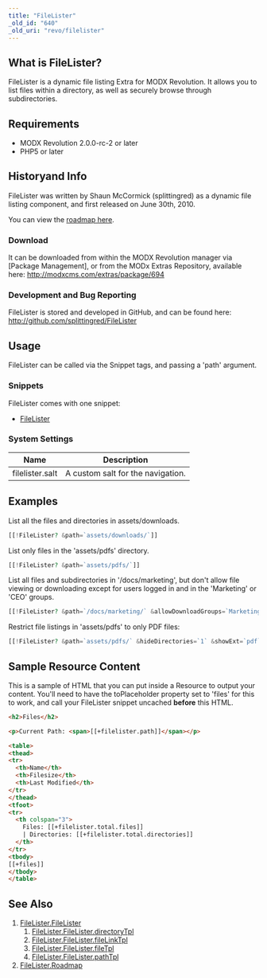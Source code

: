 ```yaml
---
title: "FileLister"
_old_id: "640"
_old_uri: "revo/filelister"
---
```


## What is FileLister?

FileLister is a dynamic file listing Extra for MODX Revolution. It allows you to list files within a directory, as well as securely browse through subdirectories.

## Requirements

- MODX Revolution 2.0.0-rc-2 or later
- PHP5 or later

## Historyand Info

FileLister was written by Shaun McCormick (splittingred) as a dynamic file listing component, and first released on June 30th, 2010.

You can view the [roadmap here](extras/filelister/filelister.roadmap "FileLister.Roadmap").

### Download

It can be downloaded from within the MODX Revolution manager via \[Package Management\], or from the MODx Extras Repository, available here: <http://modxcms.com/extras/package/694>

### Development and Bug Reporting

FileLister is stored and developed in GitHub, and can be found here: <http://github.com/splittingred/FileLister>

## Usage

FileLister can be called via the Snippet tags, and passing a 'path' argument.

### Snippets

FileLister comes with one snippet:

- [FileLister](extras/filelister/filelister.filelister "FileLister.FileLister")

### System Settings

| Name            | Description                       |
| --------------- | --------------------------------- |
| filelister.salt | A custom salt for the navigation. |

## Examples

List all the files and directories in assets/downloads.

 ``` php
[[!FileLister? &path=`assets/downloads/`]]
```

List only files in the 'assets/pdfs' directory.

 ``` php
[[!FileLister? &path=`assets/pdfs/`]]
```

List all files and subdirectories in '/docs/marketing', but don't allow file viewing or downloading except for users logged in and in the 'Marketing' or 'CEO' groups.

 ``` php
[[!FileLister? &path=`/docs/marketing/` &allowDownloadGroups=`Marketing,CEO`]]
```

Restrict file listings in 'assets/pdfs' to only PDF files:

 ``` php
[[!FileLister? &path=`assets/pdfs/` &hideDirectories=`1` &showExt=`pdf`]]
```

## Sample Resource Content

This is a sample of HTML that you can put inside a Resource to output your content. You'll need to have the toPlaceholder property set to 'files' for this to work, and call your FileLister snippet uncached **before** this HTML.

``` html
<h2>Files</h2>

<p>Current Path: <span>[[+filelister.path]]</span></p>

<table>
<thead>
<tr>
  <th>Name</th>
  <th>Filesize</th>
  <th>Last Modified</th>
</tr>
</thead>
<tfoot>
<tr>
  <th colspan="3">
    Files: [[+filelister.total.files]]
    | Directories: [[+filelister.total.directories]]
  </th>
</tr>
<tbody>
[[+files]]
</tbody>
</table>
```

## See Also

1. [FileLister.FileLister](extras/filelister/filelister.filelister)
     1. [FileLister.FileLister.directoryTpl](extras/filelister/filelister.filelister/filelister.filelister.directorytpl)
     2. [FileLister.FileLister.fileLinkTpl](extras/filelister/filelister.filelister/filelister.filelister.filelinktpl)
     3. [FileLister.FileLister.fileTpl](extras/filelister/filelister.filelister/filelister.filelister.filetpl)
     4. [FileLister.FileLister.pathTpl](extras/filelister/filelister.filelister/filelister.filelister.pathtpl)
2. [FileLister.Roadmap](extras/filelister/filelister.roadmap)
